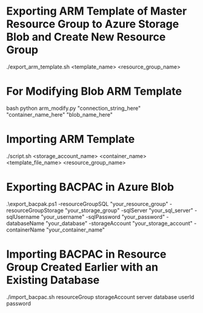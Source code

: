 # Exporting ARM Template of Master Resource Group to Azure Storage Blob and Create New Resource Group
./export_arm_template.sh <template_name> <resource_group_name>

# For Modifying Blob ARM Template
bash python arm_modify.py "connection_string_here" "container_name_here" "blob_name_here"

# Importing ARM Template
./script.sh <storage_account_name> <container_name> <template_file_name> <resource_group_name>

# Exporting BACPAC in Azure Blob
.\export_bacpak.ps1 -resourceGroupSQL "your_resource_group" -resourceGroupStorage "your_storage_group" -sqlServer "your_sql_server" -sqlUsername "your_username" -sqlPassword "your_password" -databaseName "your_database" -storageAccount "your_storage_account" -containerName "your_container_name"

# Importing BACPAC in Resource Group Created Earlier with an Existing Database
./import_bacpac.sh resourceGroup storageAccount server database userId password

